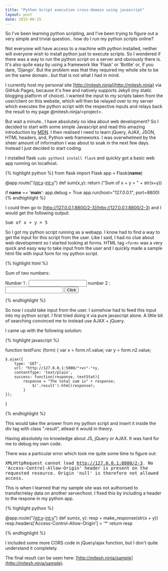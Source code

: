 ```yaml
---
title: "Python Script execution cross-domain using javascript"
layout: post
date: 2015-06-25
---
```


So I've been learning python scripting, and I've been trying to figure out a 
very simple and trivial question.. how do I run my python scripts online?

Not everyone will have access to a machine with python installed, neither will
everyone wish to install python just to execute scripts. So I wondered if
there was a way to run the python script on a server and obviously there is.
It's also quite easy by using a framework like 'Flask' or 'Bottle' or, if you
dare, 'Django'. But the problem was that they required my whole site to be 
on the same domain.. but that is not what I had in mind.

I currently host my personal site [http://mitesh.ninja](http://mitesh.ninja)
via GitHub Pages, because it's free and natively supports Jekyll (my static
blogging platform of choice). I wanted the input to my scripts taken from the
user/client on this website, which will then be relayed over to my server
which executes the python script with the respective inputs and relays back
the result to my page @mitesh.ninja/&lt;project&gt;.

But wait a minute.. I have absolutely no idea about web development? So I
decided to start with some simple Javascript and read this amazing introduction
by [MDN](). I then realised I need to learn jQuery, AJAX, JSON, HTML headers,
and, Python web frameworks. I was overwhelmed by the sheer amount of information
I was about to soak in the next few days. Instead I just decided to start coding. 

I installed flask `sudo python3 install flask` and quickly got a basic web app
running on localhost. 

{% highlight python %}
from flask import Flask
app = Flask(__name__)

@app.route("/<int:x>-<int:y>")
def sum(x,y):
	return ("Sum of x + y = " + str(x+y))

if __name__ == '__main__':
	app.debug = True
	app.run(host="127.0.0.1", port=8800)
{% endhighlight %}

I could then go to [http://127.0.0.1:8800/2-3](http://127.0.0.1:8800/2-3) and
I would get the following output: 

<samp>Sum of x + y = 5</samp>

So I got my python script running as a webapp. I know had to find a way to get
the input for this script from the user. Like I said, I had no clue about web
development so I started looking at forms. HTML tag `<form>` was a very quick
and easy way to take input from the user and I quickly made a sample html file
with input form for my python script.

{% highlight html %}
<!DOCTYPE html>
<html>
	<head>
		<title> test_local </title>
	</head>
	<body>
		<p> Sum of two numbers:  </p>
		<form>
			Number 1 : <input type="text" name="n1">
			number 2 : <input type="text" name="n2">
			<input type="button" value="Click" onClick="">
		</form>
		<div class="result">
		</div>
	</body>
</html>
{% endhighlight %}

So now I could take input from the user. I somehow had to feed this input into my python script. I first tried doing it via pure javascript alone. A little bit of searching convinced me to instead use AJAX + jQuery. 

I came up with the following solution:

{% highlight javascript %}

function testFunc (form) {
    var x = form.n1.value;
    var y = form.n2.value;

	$.ajax({
		type: 'GET',			
		url: "http://127.0.0.1:5000/"+x+"-"+y,
		contentType: 'text/plain',
		success: function(response, textStat){
			response = "The total sum is" + response;
				$('.result').html(response);	
			}
	});
}

{% endhighlight %}

This would take the answer from my python script and insert it inside the div tag with class ".result", atleast it would in theory.

Having absolutely no knowledge about JS, jQuery or AJAX. It was hard for me to debug my own code. 

There was a particular error which took me quite some time to figure out: 

<samp>XMLHttpRequest cannot load http://127.0.0.1:8800/2-3. No 'Access-Control-Allow-Origin' header is present on the requested resource. Origin 'null' is therefore not allowed access.</samp>

This is when I learned that my sample site was not authorised to transfer/relay data on another server/host. I fixed this by including a header to the respone in my python app.

{% highlight python %}

@app.route("/<int:x>-<int:y>")
def sum(x, y):
	resp = make_response(str(x + y))
	resp.headers['Access-Control-Allow-Origin'] = '*'
	return resp

{% endhighlight %}

I included some more CORS code in jQuery/ajax function, but I don't quite understand it completely.

The final result can be seen here: [http://mitesh.ninja/sample](http://mitesh.ninja/sample).




